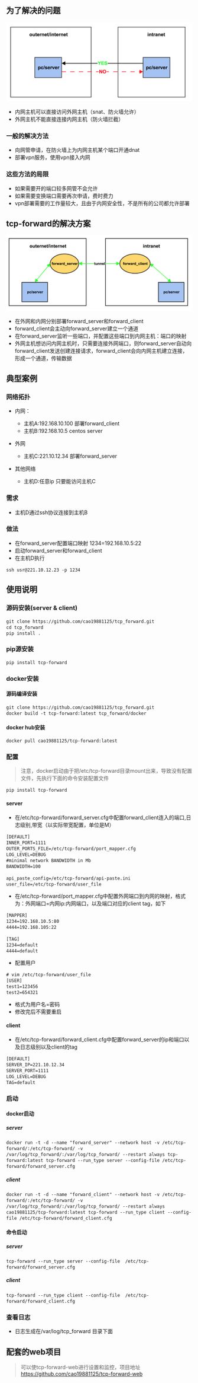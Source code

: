 ## 为了解决的问题
![image](https://github.com/cao19881125/picture_cloud/blob/master/tcp_forward_problem.png?raw=true)

- 内网主机可以直接访问外网主机（snat、防火墙允许）
- 外网主机不能直接连接内网主机（防火墙拦截）

### 一般的解决方法
- 向网管申请，在防火墙上为内网主机某个端口开通dnat
- 部署vpn服务，使用vpn接入内网


### 这些方法的局限
- 如果需要开的端口较多网管不会允许
- 如果需要变换端口需要再次申请，费时费力
- vpn部署需要的工作量较大，且由于内网安全性，不是所有的公司都允许部署


## tcp-forward的解决方案
![image](https://github.com/cao19881125/picture_cloud/blob/master/tcp_forward_design.png?raw=true)

- 在外网和内网分别部署forward_server和forward_client
- forward_client会主动向forward_server建立一个通道
- 在forward_server监听一些端口，并配置这些端口到内网主机：端口的映射
- 外网主机想访问内网主机时，只需要连接外网端口，则forward_server自动向forward_client发送创建连接请求，forward_client会向内网主机建立连接，形成一个通道，传输数据

## 典型案例
### 网络拓扑
- 内网：
    - 主机A:192.168.10.100 部署forward_client
    - 主机B:192.168.10.5 centos server

- 外网
    - 主机C:221.10.12.34 部署forward_server
- 其他网络
    - 主机D:任意ip 只要能访问主机C

### 需求
- 主机D通过ssh协议连接到主机B

### 做法
- 在forward_server配置端口映射 1234=192.168.10.5:22
- 启动forward_server和forward_client
- 在主机D执行

```
ssh usr@221.10.12.23 -p 1234
```

## 使用说明
### 源码安装(server & client)

```
git clone https://github.com/cao19881125/tcp_forward.git
cd tcp_forward
pip install .
```

### pip源安装

```
pip install tcp-forward
```


### docker安装
#### 源码编译安装
```
git clone https://github.com/cao19881125/tcp_forward.git
docker build -t tcp-forward:latest tcp_forward/docker
```
#### docker hub安装

```
docker pull cao19881125/tcp-forward:latest
```


### 配置
> 注意，docker启动由于把/etc/tcp-forward目录mount出来，导致没有配置文件，先执行下面的命令安装配置文件

```
pip install tcp-forward
```
#### server
- 在/etc/tcp-forward/forward_server.cfg中配置forward_client连入的端口,日志级别,带宽（以实际带宽配置，单位是M）

```
[DEFAULT]
INNER_PORT=1111
OUTER_PORTS_FILE=/etc/tcp-forward/port_mapper.cfg
LOG_LEVEL=DEBUG
#minimal network BANDWIDTH in Mb
BANDWIDTH=100

api_paste_config=/etc/tcp-forward/api-paste.ini
user_file=/etc/tcp-forward/user_file
```

- 在/etc/tcp-forward/port_mapper.cfg中配置外网端口到内网的映射，格式为：外网端口=内网ip:内网端口，以及端口对应的client tag，如下

```
[MAPPER]
1234=192.168.10.5:80
4444=192.168.105:22

[TAG]
1234=default
4444=default
```

- 配置用户

```
# vim /etc/tcp-forward/user_file
[USER]
test1=123456
test2=654321
```
- 格式为用户名=密码
- 修改完后不需要重启

#### client
- 在/etc/tcp-forward/forward_client.cfg中配置forward_server的ip和端口以及日志级别以及client的tag
```
[DEFAULT]
SERVER_IP=221.10.12.34
SERVER_PORT=1111
LOG_LEVEL=DEBUG
TAG=default
```



### 启动
#### docker启动


##### server
```
docker run -t -d --name "forward_server" --network host -v /etc/tcp-forward/:/etc/tcp-forward/ -v /var/log/tcp_forward/:/var/log/tcp_forward/ --restart always tcp-forward:latest tcp-forward --run_type server --config-file /etc/tcp-forward/forward_server.cfg
```
##### client

```
docker run -t -d --name "forward_client" --network host -v /etc/tcp-forward/:/etc/tcp-forward/ -v /var/log/tcp_forward/:/var/log/tcp_forward/ --restart always cao19881125/tcp-forward:latest tcp-forward --run_type client --config-file /etc/tcp-forward/forward_client.cfg
```

#### 命令启动
##### server

```
tcp-forward --run_type server --config-file  /etc/tcp-forward/forward_server.cfg
```
##### client


```
tcp-forward --run_type client --config-file  /etc/tcp-forward/forward_client.cfg
```


### 查看日志
- 日志生成在/var/log/tcp_forward 目录下面

## 配套的web项目
> 可以使tcp-forward-web进行设置和监控，项目地址 https://github.com/cao19881125/tcp-forward-web
